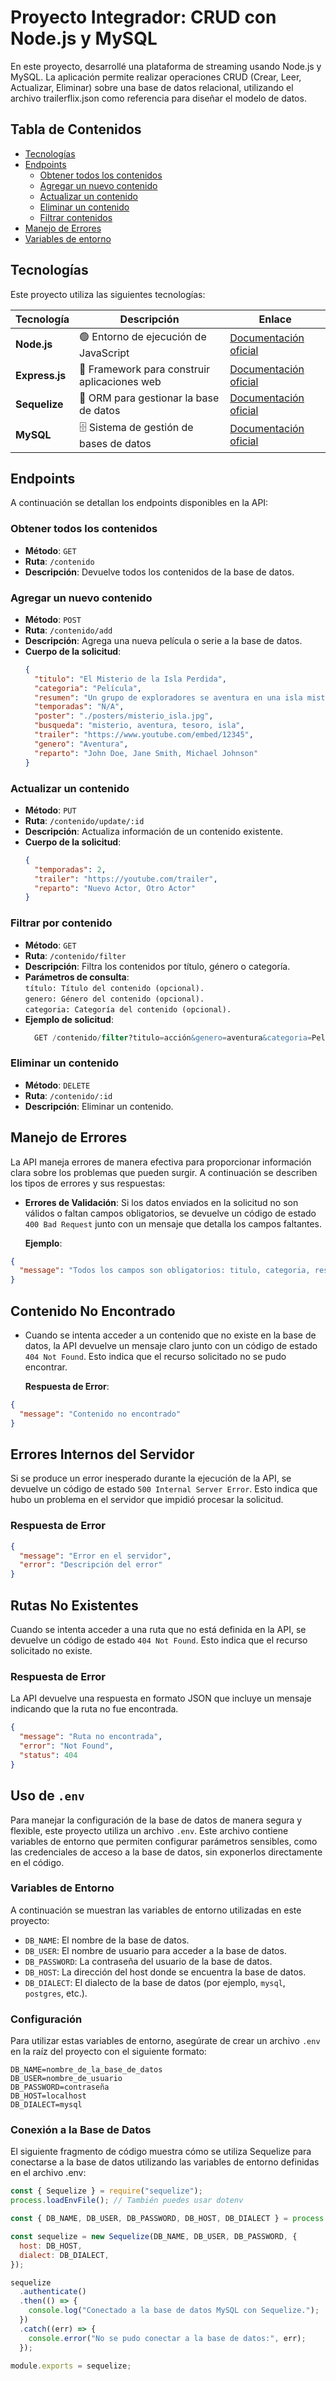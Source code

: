 # Proyecto Integrador: CRUD con Node.js y MySQL

En este proyecto, desarrollé una plataforma de streaming usando Node.js y MySQL. La aplicación permite realizar operaciones CRUD (Crear, Leer, Actualizar, Eliminar) sobre una base de datos relacional, utilizando el archivo trailerflix.json como referencia para diseñar el modelo de datos.

## Tabla de Contenidos

- [Tecnologías](#tecnologías)
- [Endpoints](#endpoints)
  - [Obtener todos los contenidos](#obtener-todos-los-contenidos)
  - [Agregar un nuevo contenido](#agregar-un-nuevo-contenido)
  - [Actualizar un contenido](#actualizar-un-contenido)
  - [Eliminar un contenido](#eliminar-un-contenido)
  - [Filtrar contenidos](#filtrar-por-contenido)
- [Manejo de Errores](#manejo-de-errores)
- [Variables de entorno](#variables-de-entorno)

## Tecnologías

Este proyecto utiliza las siguientes tecnologías:

| Tecnología     | Descripción                                  | Enlace                                          |
| -------------- | -------------------------------------------- | ----------------------------------------------- |
| **Node.js**    | 🟢 Entorno de ejecución de JavaScript        | [Documentación oficial](https://nodejs.org/)    |
| **Express.js** | 🚀 Framework para construir aplicaciones web | [Documentación oficial](https://expressjs.com/) |
| **Sequelize**  | 💾 ORM para gestionar la base de datos       | [Documentación oficial](https://sequelize.org/) |
| **MySQL**      | 🗄️ Sistema de gestión de bases de datos      | [Documentación oficial](https://www.mysql.com/) |

## Endpoints

A continuación se detallan los endpoints disponibles en la API:

### Obtener todos los contenidos

- **Método**: `GET`
- **Ruta**: `/contenido`
- **Descripción**: Devuelve todos los contenidos de la base de datos.

### Agregar un nuevo contenido

- **Método**: `POST`
- **Ruta**: `/contenido/add`
- **Descripción**: Agrega una nueva película o serie a la base de datos.
- **Cuerpo de la solicitud**:
  ```json
  {
    "titulo": "El Misterio de la Isla Perdida",
    "categoria": "Película",
    "resumen": "Un grupo de exploradores se aventura en una isla misteriosa en busca de un tesoro perdido.",
    "temporadas": "N/A",
    "poster": "./posters/misterio_isla.jpg",
    "busqueda": "misterio, aventura, tesoro, isla",
    "trailer": "https://www.youtube.com/embed/12345",
    "genero": "Aventura",
    "reparto": "John Doe, Jane Smith, Michael Johnson"
  }
  ```

### Actualizar un contenido

- **Método**: `PUT`
- **Ruta**: `/contenido/update/:id`
- **Descripción**: Actualiza información de un contenido existente.
- **Cuerpo de la solicitud**:
  ```json
  {
    "temporadas": 2,
    "trailer": "https://youtube.com/trailer",
    "reparto": "Nuevo Actor, Otro Actor"
  }
  ```

### Filtrar por contenido

- **Método**: `GET`
- **Ruta**: `/contenido/filter`
- **Descripción**: Filtra los contenidos por título, género o categoría.
- **Parámetros de consulta**:
  <br>`título: Título del contenido (opcional).`
  <br>`genero: Género del contenido (opcional).`
  <br>`categoria: Categoría del contenido (opcional).`
- **Ejemplo de solicitud**:
  ```sql
    GET /contenido/filter?titulo=acción&genero=aventura&categoria=Película
  ```

### Eliminar un contenido

- **Método**: `DELETE`
- **Ruta**: `/contenido/:id`
- **Descripción**: Eliminar un contenido.

## Manejo de Errores

La API maneja errores de manera efectiva para proporcionar información clara sobre los problemas que pueden surgir. A continuación se describen los tipos de errores y sus respuestas:

- **Errores de Validación**: Si los datos enviados en la solicitud no son válidos o faltan campos obligatorios, se devuelve un código de estado `400 Bad Request` junto con un mensaje que detalla los campos faltantes.

  **Ejemplo**:

```json
{
  "message": "Todos los campos son obligatorios: titulo, categoria, resumen, genero, reparto"
}
```

## Contenido No Encontrado

- Cuando se intenta acceder a un contenido que no existe en la base de datos, la API devuelve un mensaje claro junto con un código de estado `404 Not Found`. Esto indica que el recurso solicitado no se pudo encontrar.

  **Respuesta de Error**:

```json
{
  "message": "Contenido no encontrado"
}
```

## Errores Internos del Servidor

Si se produce un error inesperado durante la ejecución de la API, se devuelve un código de estado `500 Internal Server Error`. Esto indica que hubo un problema en el servidor que impidió procesar la solicitud.

### Respuesta de Error

```json
{
  "message": "Error en el servidor",
  "error": "Descripción del error"
}
```

## Rutas No Existentes

Cuando se intenta acceder a una ruta que no está definida en la API, se devuelve un código de estado `404 Not Found`. Esto indica que el recurso solicitado no existe.

### Respuesta de Error

La API devuelve una respuesta en formato JSON que incluye un mensaje indicando que la ruta no fue encontrada.

```json
{
  "message": "Ruta no encontrada",
  "error": "Not Found",
  "status": 404
}
```

## Uso de `.env`

Para manejar la configuración de la base de datos de manera segura y flexible, este proyecto utiliza un archivo `.env`. Este archivo contiene variables de entorno que permiten configurar parámetros sensibles, como las credenciales de acceso a la base de datos, sin exponerlos directamente en el código.

### Variables de Entorno

A continuación se muestran las variables de entorno utilizadas en este proyecto:

- `DB_NAME`: El nombre de la base de datos.
- `DB_USER`: El nombre de usuario para acceder a la base de datos.
- `DB_PASSWORD`: La contraseña del usuario de la base de datos.
- `DB_HOST`: La dirección del host donde se encuentra la base de datos.
- `DB_DIALECT`: El dialecto de la base de datos (por ejemplo, `mysql`, `postgres`, etc.).

### Configuración

Para utilizar estas variables de entorno, asegúrate de crear un archivo `.env` en la raíz del proyecto con el siguiente formato:

```env
DB_NAME=nombre_de_la_base_de_datos
DB_USER=nombre_de_usuario
DB_PASSWORD=contraseña
DB_HOST=localhost
DB_DIALECT=mysql
```

### Conexión a la Base de Datos

El siguiente fragmento de código muestra cómo se utiliza Sequelize para conectarse a la base de datos utilizando las variables de entorno definidas en el archivo .env:

```js
const { Sequelize } = require("sequelize");
process.loadEnvFile(); // También puedes usar dotenv

const { DB_NAME, DB_USER, DB_PASSWORD, DB_HOST, DB_DIALECT } = process.env;

const sequelize = new Sequelize(DB_NAME, DB_USER, DB_PASSWORD, {
  host: DB_HOST,
  dialect: DB_DIALECT,
});

sequelize
  .authenticate()
  .then(() => {
    console.log("Conectado a la base de datos MySQL con Sequelize.");
  })
  .catch((err) => {
    console.error("No se pudo conectar a la base de datos:", err);
  });

module.exports = sequelize;
```